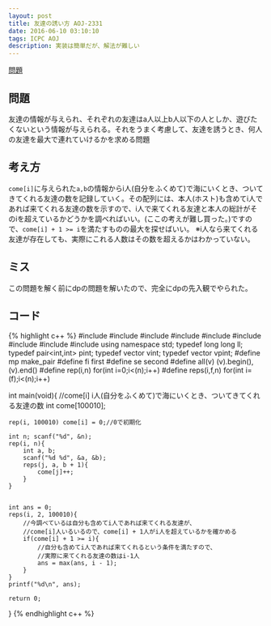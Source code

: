 ```yaml
---
layout: post
title: 友達の誘い方 AOJ-2331
date: 2016-06-10 03:10:10
tags: ICPC AOJ
description: 実装は簡単だが、解法が難しい
---
```


[問題](http://judge.u-aizu.ac.jp/onlinejudge/description.jsp?id=2331)

## 問題
友達の情報が与えられ、それぞれの友達はa人以上b人以下の人としか、遊びたくないという情報が与えられる。それをうまく考慮して、友達を誘うとき、何人の友達を最大で連れていけるかを求める問題

## 考え方
`come[i]`に与えられた`a,b`の情報からi人(自分をふくめて)で海にいくとき、ついてきてくれる友達の数を記録していく。その配列には、本人(ホスト)も含めてi人であれば来てくれる友達の数を示すので、i人で来てくれる友達と本人の総計がそのiを超えているかどうかを調べればいい。(ここの考えが難し買った。)ですので、`come[i] + 1 >= i`を満たすものの最大を探せばいい。
※i人なら来てくれる友達が存在しても、実際にこれる人数はその数を超えるかはわかっていない。

## ミス
この問題を解く前にdpの問題を解いたので、完全にdpの先入観でやられた。

## コード

{% highlight c++ %}
#include <iostream>
#include <string>
#include <algorithm>
#include <functional>
#include <vector>
#include <cstdio>
#include <cstdlib>
#include <cstring>
#include <cmath>
using namespace std;
typedef long long ll;
typedef pair<int,int> pint;
typedef vector<int> vint;
typedef vector<pint> vpint;
#define mp make_pair
#define fi first
#define se second
#define all(v) (v).begin(),(v).end()
#define rep(i,n) for(int i=0;i<(n);i++)
#define reps(i,f,n) for(int i=(f);i<(n);i++)

int main(void){
	//come[i] i人(自分をふくめて)で海にいくとき、ついてきてくれる友達の数
	int come[100010];

	rep(i, 100010) come[i] = 0;//0で初期化

	int n; scanf("%d", &n);
	rep(i, n){
		int a, b;
		scanf("%d %d", &a, &b);
		reps(j, a, b + 1){
			come[j]++;
		}
	}

	
	int ans = 0;
	reps(i, 2, 100010){
		//今調べているは自分も含めてi人であれば来てくれる友達が、
		//come[i]人いるいるので、come[i] + 1人がi人を超えているかを確かめる
		if(come[i] + 1 >= i){
			//自分も含めてi人であれば来てくれるという条件を満たすので、
			//実際に来てくれる友達の数はi-1人
			ans = max(ans, i - 1);
		}
	}
	printf("%d\n", ans);

	return 0;
}
{% endhighlight c++ %}